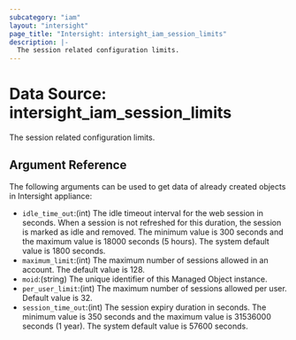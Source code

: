 ```yaml
---
subcategory: "iam"
layout: "intersight"
page_title: "Intersight: intersight_iam_session_limits"
description: |-
  The session related configuration limits.
---
```


# Data Source: intersight_iam_session_limits
The session related configuration limits.
## Argument Reference
The following arguments can be used to get data of already created objects in Intersight appliance:
* `idle_time_out`:(int) The idle timeout interval for the web session in seconds. When a session is not refreshed for this duration, the session is marked as idle and removed. The minimum value is 300 seconds and the maximum value is 18000 seconds (5 hours). The system default value is 1800 seconds. 
* `maximum_limit`:(int) The maximum number of sessions allowed in an account. The default value is 128. 
* `moid`:(string) The unique identifier of this Managed Object instance. 
* `per_user_limit`:(int) The maximum number of sessions allowed per user. Default value is 32. 
* `session_time_out`:(int) The session expiry duration in seconds. The minimum value is 350 seconds and the maximum value is 31536000 seconds (1 year). The system default value is 57600 seconds. 
